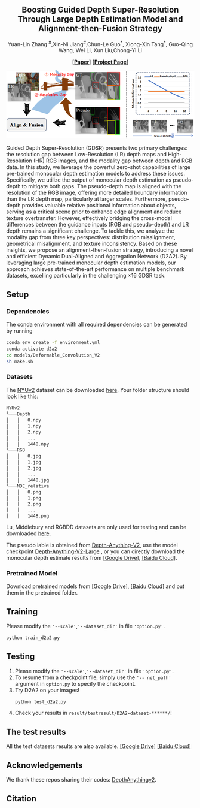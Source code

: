 <p align="center">
<h2 align="center"> Boosting Guided Depth Super-Resolution Through Large Depth Estimation
Model and Alignment-then-Fusion Strategy </h2>

<p align="center">
  Yuan-Lin Zhang <sup>#</sup>,Xin-Ni Jiang<sup>#</sup>,Chun-Le Guo<sup>*</sup>,  Xiong-Xin Tang<sup>*</sup>, Guo-Qing Wang, Wei Li, Xun Liu,Chong-Yi Li
</p>
<p align="center">
[<a href=""><strong>Paper</strong></a>]
[<a href="https://JiangXinni.github.io/projects/D2A2/index.html"><strong>Project Page</strong></a>]
</p>

![model](images/motivation.png)

Guided Depth Super-Resolution (GDSR) presents two primary challenges: the resolution gap between Low-Resolution
(LR) depth maps and High-Resolution (HR) RGB images,
and the modality gap between depth and RGB data. In this
study, we leverage the powerful zero-shot capabilities of large
pre-trained monocular depth estimation models to address
these issues. Specifically, we utilize the output of monocular depth estimation as pseudo-depth to mitigate both gaps.
The pseudo-depth map is aligned with the resolution of the
RGB image, offering more detailed boundary information
than the LR depth map, particularly at larger scales. Furthermore, pseudo-depth provides valuable relative positional
information about objects, serving as a critical scene prior
to enhance edge alignment and reduce texture overtransfer.
However, effectively bridging the cross-modal differences
between the guidance inputs (RGB and pseudo-depth) and
LR depth remains a significant challenge. To tackle this,
we analyze the modality gap from three key perspectives:
distribution misalignment, geometrical misalignment, and
texture inconsistency. Based on these insights, we propose
an alignment-then-fusion strategy, introducing a novel and
efficient Dynamic Dual-Aligned and Aggregation Network
(D2A2). By leveraging large pre-trained monocular depth
estimation models, our approach achieves state-of-the-art
performance on multiple benchmark datasets, excelling particularly in the challenging ×16 GDSR task. 
## Setup

### Dependencies
The conda environment with all required dependencies can be generated by running
```bash
conda env create -f environment.yml
conda activate d2a2
cd models/Deformable_Convolution_V2
sh make.sh
```
### Datasets
The [NYUv2](https://cs.nyu.edu/~silberman/datasets/nyu_depth_v2.html) dataset can be downloaded [here](https://drive.google.com/file/d/1ZWpiVkog5aDBzVi2dCjGGSdiVqrLNTjR/view?usp=sharing). 
Your folder structure should look like this:
```
NYUv2
└───Depth
│   │   0.npy
│   │   1.npy
│   │   2.npy
│   │   ...
│   │   1448.npy 
└───RGB
│   │   0.jpg
│   │   1.jpg
│   │   2.jpg
│   │   ...
│   │   1448.jpg
└───MDE_relative
│   │   0.png
│   │   1.png
│   │   2.png
│   │   ...
│   │   1448.png
```

Lu, Middlebury and RGBDD datasets are only used for testing and can be downloaded [here](https://drive.google.com/file/d/1EKkk0ZRjbbf_ajh5KUrjw0TTq8G19bZ8/view?usp=sharing).

The pseudo lable is obtained from [Depth-Anything-V2](https://github.com/DepthAnything/Depth-Anything-V2?tab=readme-ov-file),
use the model checkpoint [Depth-Anything-V2-Large](https://huggingface.co/depth-anything/Depth-Anything-V2-Large/resolve/main/depth_anything_v2_vitl.pth?download=true)
, or you can directly download  the monocular depth estimate results from [[Google Drive]](https://drive.google.com/file/d/1ov3xFFn9T99IJxB7xLqHalk5IulKwVWb/view?usp=sharing), [[Baidu Cloud]](https://pan.baidu.com/s/12Mx9mStYrOtQFJCcLhBg2g?pwd=qp55).

### Pretrained Model
Download pretrained models from [[Google Drive]](https://drive.google.com/file/d/10LMiWLkrBUqgVE2F52rkWAwMjoQmyfpl/view?usp=sharing), 
[[Baidu Cloud]](https://pan.baidu.com/s/1F2_e8AKvVglvUgEh2FsoXw?pwd=ujgm)
and put them in the pretrained folder.
## Training

Please modify the ``'--scale'``,``'--dataset_dir'`` in file ``'option.py'``. 
   ```bash
   python train_d2a2.py  
   ```

## Testing

1. Please modify the ``'--scale'``,``'--dataset_dir'`` in file ``'option.py'``.
2. To resume from a checkpoint file, simply use the ``'-- net_path'`` argument in `option.py` to specify the checkpoint.
3. Try D2A2 on your images!
   ```bash
   python test_d2a2.py
   ```
4. Check your results in `result/testresult/D2A2-dataset-******/`!


## The test results

All the test datasets results are also available. [[Google Drive]](https://drive.google.com/file/d/10LMiWLkrBUqgVE2F52rkWAwMjoQmyfpl/view?usp=sharing)  [[Baidu Cloud]](https://pan.baidu.com/s/1vIAG85sq1aMAaL3RmllZsg?pwd=pucn)
## Acknowledgements

We thank these repos sharing their codes: [DepthAnythingv2](https://github.com/DepthAnything/Depth-Anything-V2?tab=readme-ov-file).

## Citation

```

```
